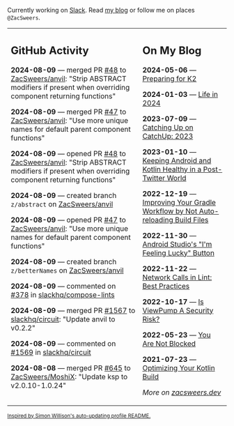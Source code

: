 Currently working on [Slack](https://slack.com/). Read [my blog](https://zacsweers.dev/) or follow me on places `@ZacSweers`.

<table><tr><td valign="top" width="60%">

## GitHub Activity
<!-- githubActivity starts -->
**2024-08-09** — merged PR [#48](https://github.com/ZacSweers/anvil/pull/48) to [ZacSweers/anvil](https://github.com/ZacSweers/anvil): "Strip ABSTRACT modifiers if present when overriding component returning functions"

**2024-08-09** — merged PR [#47](https://github.com/ZacSweers/anvil/pull/47) to [ZacSweers/anvil](https://github.com/ZacSweers/anvil): "Use more unique names for default parent component functions"

**2024-08-09** — opened PR [#48](https://github.com/ZacSweers/anvil/pull/48) to [ZacSweers/anvil](https://github.com/ZacSweers/anvil): "Strip ABSTRACT modifiers if present when overriding component returning functions"

**2024-08-09** — created branch `z/abstract` on [ZacSweers/anvil](https://github.com/ZacSweers/anvil)

**2024-08-09** — opened PR [#47](https://github.com/ZacSweers/anvil/pull/47) to [ZacSweers/anvil](https://github.com/ZacSweers/anvil): "Use more unique names for default parent component functions"

**2024-08-09** — created branch `z/betterNames` on [ZacSweers/anvil](https://github.com/ZacSweers/anvil)

**2024-08-09** — commented on [#378](https://github.com/slackhq/compose-lints/pull/378#issuecomment-2278352765) in [slackhq/compose-lints](https://github.com/slackhq/compose-lints)

**2024-08-09** — merged PR [#1567](https://github.com/slackhq/circuit/pull/1567) to [slackhq/circuit](https://github.com/slackhq/circuit): "Update anvil to v0.2.2"

**2024-08-09** — commented on [#1569](https://github.com/slackhq/circuit/issues/1569#issuecomment-2278010490) in [slackhq/circuit](https://github.com/slackhq/circuit)

**2024-08-08** — merged PR [#645](https://github.com/ZacSweers/MoshiX/pull/645) to [ZacSweers/MoshiX](https://github.com/ZacSweers/MoshiX): "Update ksp to v2.0.10-1.0.24"
<!-- githubActivity ends -->
</td><td valign="top" width="40%">

## On My Blog
<!-- blog starts -->
**2024-05-06** — [Preparing for K2](https://www.zacsweers.dev/preparing-for-k2/)

**2024-01-03** — [Life in 2024](https://www.zacsweers.dev/life-in-2024/)

**2023-07-09** — [Catching Up on CatchUp: 2023](https://www.zacsweers.dev/catching-up-on-catchup-2023/)

**2023-01-10** — [Keeping Android and Kotlin Healthy in a Post-Twitter World](https://www.zacsweers.dev/keeping-android-healthy/)

**2022-12-19** — [Improving Your Gradle Workflow by Not Auto-reloading Build Files](https://www.zacsweers.dev/improving-your-workflow-by-not-auto-reloading-build-files/)

**2022-11-30** — [Android Studio's "I'm Feeling Lucky" Button](https://www.zacsweers.dev/android-studios-im-feeling-lucky-button/)

**2022-11-22** — [Network Calls in Lint: Best Practices](https://www.zacsweers.dev/network-calls-in-lint-best-practices/)

**2022-10-17** — [Is ViewPump A Security Risk?](https://www.zacsweers.dev/is-viewpump-a-security-risk/)

**2022-05-23** — [You Are Not Blocked](https://www.zacsweers.dev/you-are-not-blocked/)

**2021-07-23** — [Optimizing Your Kotlin Build](https://www.zacsweers.dev/optimizing-your-kotlin-build/)
<!-- blog ends -->
_More on [zacsweers.dev](https://zacsweers.dev/)_
</td></tr></table>

<sub><a href="https://simonwillison.net/2020/Jul/10/self-updating-profile-readme/">Inspired by Simon Willison's auto-updating profile README.</a></sub>